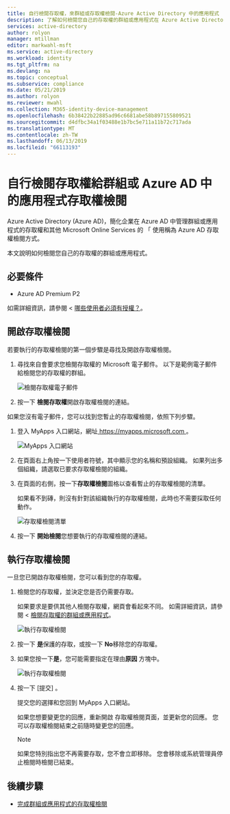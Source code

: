 ```yaml
---
title: 自行檢閱存取權，來群組或存取權檢閱-Azure Active Directory 中的應用程式 |Microsoft Docs
description: 了解如何檢閱您自己的存取權的群組或應用程式在 Azure Active Directory 存取權檢閱。
services: active-directory
author: rolyon
manager: mtillman
editor: markwahl-msft
ms.service: active-directory
ms.workload: identity
ms.tgt_pltfrm: na
ms.devlang: na
ms.topic: conceptual
ms.subservice: compliance
ms.date: 05/21/2019
ms.author: rolyon
ms.reviewer: mwahl
ms.collection: M365-identity-device-management
ms.openlocfilehash: 6b38422b22885ad96c6681abe58b897155809521
ms.sourcegitcommit: d4dfbc34a1f03488e1b7bc5e711a11b72c717ada
ms.translationtype: MT
ms.contentlocale: zh-TW
ms.lasthandoff: 06/13/2019
ms.locfileid: "66113193"
---
```

# <a name="review-access-for-yourself-to-groups-or-applications-in-azure-ad-access-reviews"></a>自行檢閱存取權給群組或 Azure AD 中的應用程式存取權檢閱

Azure Active Directory (Azure AD)，簡化企業在 Azure AD 中管理群組或應用程式的存取權和其他 Microsoft Online Services 的 「 使用稱為 Azure AD 存取權檢閱方式。

本文說明如何檢閱您自己的存取權的群組或應用程式。

## <a name="prerequisites"></a>必要條件

- Azure AD Premium P2

如需詳細資訊，請參閱 <<c0> [ 哪些使用者必須有授權？](access-reviews-overview.md#which-users-must-have-licenses)。

## <a name="open-the-access-review"></a>開啟存取權檢閱

若要執行的存取權檢閱的第一個步驟是尋找及開啟存取權檢閱。

1. 尋找來自會要求您檢閱存取權的 Microsoft 電子郵件。 以下是範例電子郵件給檢閱您的存取權的群組。

    ![檢閱存取權電子郵件](./media/review-your-access/access-review-email.png)

1. 按一下 **檢閱存取權**開啟存取權檢閱的連結。

如果您沒有電子郵件，您可以找到您暫止的存取權檢閱，依照下列步驟。

1. 登入 MyApps 入口網站，網址[ https://myapps.microsoft.com ](https://myapps.microsoft.com)。

    ![MyApps 入口網站](./media/review-your-access/myapps-access-panel.png)

1. 在頁面右上角按一下使用者符號，其中顯示您的名稱和預設組織。 如果列出多個組織，請選取已要求存取權檢閱的組織。

1. 在頁面的右側，按一下**存取權檢閱**圖格以查看暫止的存取權檢閱的清單。

    如果看不到磚，則沒有針對該組織執行的存取權檢閱，此時也不需要採取任何動作。

    ![存取權檢閱清單](./media/review-your-access/access-reviews-list.png)

1. 按一下 **開始檢閱**您想要執行的存取權檢閱的連結。

## <a name="perform-the-access-review"></a>執行存取權檢閱

一旦您已開啟存取權檢閱，您可以看到您的存取權。

1. 檢閱您的存取權，並決定您是否仍需要存取。

    如果要求是要供其他人檢閱存取權，網頁會看起來不同。 如需詳細資訊，請參閱 <<c0> [ 檢閱存取權的群組或應用程式](perform-access-review.md)。

    ![執行存取權檢閱](./media/review-your-access/perform-access-review.png)

1. 按一下  **是**保護的存取，或按一下  **No**移除您的存取權。

1. 如果您按一下**是**，您可能需要指定在理由**原因** 方塊中。

    ![執行存取權檢閱](./media/review-your-access/perform-access-review-submit.png)

1. 按一下 [提交]  。

    提交您的選擇和您回到 MyApps 入口網站。

    如果您想要變更您的回應，重新開啟 存取權檢閱頁面，並更新您的回應。 您可以存取權檢閱結束之前隨時變更您的回應。

    > [!NOTE]
    > 如果您特別指出您不再需要存取，您不會立即移除。 您會移除或系統管理員停止檢閱時檢閱已結束。

## <a name="next-steps"></a>後續步驟

- [完成群組或應用程式的存取權檢閱](complete-access-review.md)
